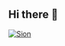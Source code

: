 ## Hi there 👋


[![Sion](http://mazassumnida.wtf/api/v2/generate_badge?boj=classaen7)](https://solved.ac/classaen7)

<!--
**classaen7/classaen7** is a ✨ _special_ ✨ repository because its `README.md` (this file) appears on your GitHub profile.

Here are some ideas to get you started:

- 🔭 I’m currently working on ...
- 🌱 I’m currently learning ...
- 👯 I’m looking to collaborate on ...
- 🤔 I’m looking for help with ...
- 💬 Ask me about ...
- 📫 How to reach me: ...
- 😄 Pronouns: ...
- ⚡ Fun fact: ...
-->
